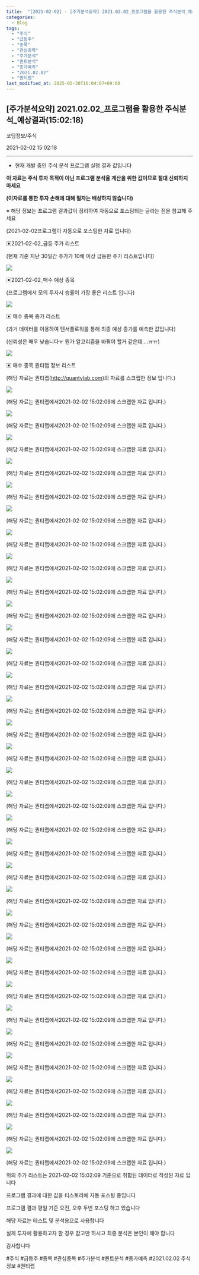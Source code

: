 ```yaml
---
title:  "[2021-02-02] - [주가분석요약] 2021.02.02_프로그램을 활용한 주식분석_예상결과(15:02:18)"
categories:
  - Blog
tags:
  - "주식"
  - "급등주"
  - "종목"
  - "관심종목"
  - "주가분석"
  - "퀸트분석"
  - "종가예측"
  - "2021.02.02"
  - "퀀티랩"
last_modified_at: 2025-05-30T16:04:07+09:00
---
```


## [주가분석요약] 2021.02.02_프로그램을 활용한 주식분석_예상결과(15:02:18)

코딩정보/주식

2021-02-02 15:02:18

* * *

* 현재 개발 중인 주식 분석 프로그램 실행 결과 값입니다

**이 자료는 주식 투자 목적이 아닌 프로그램 분석율 계산을 위한 값이므로 절대 신뢰하지 마세요**

**(이자료를 통한 투자 손해에 대해 필자는 배상하지 않습니다)**

※ 해당 정보는 프로그램 결과값이 정리하여 자동으로 포스팅되는 글라는 점을 참고해 주세요

(2021-02-02프로그램이 자동으로 포스팅한 자료 입니다)

▣2021-02-02_급등 주가 리스트

(현재 기준 지난 30일간 주가가 10배 이상 급등한 주가 리스트입니다)

![](/assets/images/주가분석요약_2021_02_02_프로그램을_활용한_주식분석_예상결과_15_02_18/skyloket_list.png)

▣2021-02-02_매수 예상 종목

(프로그램에서 모의 투자시 승률이 가장 좋은 리스트 입니다)

![](/assets/images/주가분석요약_2021_02_02_프로그램을_활용한_주식분석_예상결과_15_02_18/buy_list.png)

▣ 매수 종목 종가 리스트

(과거 데이터를 이용하여 텐서플로워를 통해 최종 예상 종가를 예측한 값입니다)

(신뢰성은 매우 낮습니다ㅠ 뭔가 알고리즘을 바꿔야 할거 같은데....ㅠㅠ)

![](/assets/images/주가분석요약_2021_02_02_프로그램을_활용한_주식분석_예상결과_15_02_18/stockclose_list.png)

▣ 매수 종목 퀀티랩 정보 리스트

(해당 자료는 퀀티랩(http://quantylab.com)의 자료를 스크랩한 정보 입니다.)

![](/assets/images/주가분석요약_2021_02_02_프로그램을_활용한_주식분석_예상결과_15_02_18/004590.png)

(해당 자료는 퀀티랩에서2021-02-02 15:02:09에 스크랩한 자료 입니다.)

![](/assets/images/주가분석요약_2021_02_02_프로그램을_활용한_주식분석_예상결과_15_02_18/004800.png)

(해당 자료는 퀀티랩에서2021-02-02 15:02:09에 스크랩한 자료 입니다.)

![](/assets/images/주가분석요약_2021_02_02_프로그램을_활용한_주식분석_예상결과_15_02_18/006220.png)

(해당 자료는 퀀티랩에서2021-02-02 15:02:09에 스크랩한 자료 입니다.)

![](/assets/images/주가분석요약_2021_02_02_프로그램을_활용한_주식분석_예상결과_15_02_18/007570.png)

(해당 자료는 퀀티랩에서2021-02-02 15:02:09에 스크랩한 자료 입니다.)

![](/assets/images/주가분석요약_2021_02_02_프로그램을_활용한_주식분석_예상결과_15_02_18/009620.png)

(해당 자료는 퀀티랩에서2021-02-02 15:02:09에 스크랩한 자료 입니다.)

![](/assets/images/주가분석요약_2021_02_02_프로그램을_활용한_주식분석_예상결과_15_02_18/010470.png)

(해당 자료는 퀀티랩에서2021-02-02 15:02:09에 스크랩한 자료 입니다.)

![](/assets/images/주가분석요약_2021_02_02_프로그램을_활용한_주식분석_예상결과_15_02_18/011090.png)

(해당 자료는 퀀티랩에서2021-02-02 15:02:09에 스크랩한 자료 입니다.)

![](/assets/images/주가분석요약_2021_02_02_프로그램을_활용한_주식분석_예상결과_15_02_18/017000.png)

(해당 자료는 퀀티랩에서2021-02-02 15:02:09에 스크랩한 자료 입니다.)

![](/assets/images/주가분석요약_2021_02_02_프로그램을_활용한_주식분석_예상결과_15_02_18/025440.png)

(해당 자료는 퀀티랩에서2021-02-02 15:02:09에 스크랩한 자료 입니다.)

![](/assets/images/주가분석요약_2021_02_02_프로그램을_활용한_주식분석_예상결과_15_02_18/025550.png)

(해당 자료는 퀀티랩에서2021-02-02 15:02:09에 스크랩한 자료 입니다.)

![](/assets/images/주가분석요약_2021_02_02_프로그램을_활용한_주식분석_예상결과_15_02_18/028300.png)

(해당 자료는 퀀티랩에서2021-02-02 15:02:09에 스크랩한 자료 입니다.)

![](/assets/images/주가분석요약_2021_02_02_프로그램을_활용한_주식분석_예상결과_15_02_18/035150.png)

(해당 자료는 퀀티랩에서2021-02-02 15:02:09에 스크랩한 자료 입니다.)

![](/assets/images/주가분석요약_2021_02_02_프로그램을_활용한_주식분석_예상결과_15_02_18/037440.png)

(해당 자료는 퀀티랩에서2021-02-02 15:02:09에 스크랩한 자료 입니다.)

![](/assets/images/주가분석요약_2021_02_02_프로그램을_활용한_주식분석_예상결과_15_02_18/047050.png)

(해당 자료는 퀀티랩에서2021-02-02 15:02:09에 스크랩한 자료 입니다.)

![](/assets/images/주가분석요약_2021_02_02_프로그램을_활용한_주식분석_예상결과_15_02_18/061250.png)

(해당 자료는 퀀티랩에서2021-02-02 15:02:09에 스크랩한 자료 입니다.)

![](/assets/images/주가분석요약_2021_02_02_프로그램을_활용한_주식분석_예상결과_15_02_18/066310.png)

(해당 자료는 퀀티랩에서2021-02-02 15:02:09에 스크랩한 자료 입니다.)

![](/assets/images/주가분석요약_2021_02_02_프로그램을_활용한_주식분석_예상결과_15_02_18/066910.png)

(해당 자료는 퀀티랩에서2021-02-02 15:02:09에 스크랩한 자료 입니다.)

![](/assets/images/주가분석요약_2021_02_02_프로그램을_활용한_주식분석_예상결과_15_02_18/067990.png)

(해당 자료는 퀀티랩에서2021-02-02 15:02:09에 스크랩한 자료 입니다.)

![](/assets/images/주가분석요약_2021_02_02_프로그램을_활용한_주식분석_예상결과_15_02_18/068270.png)

(해당 자료는 퀀티랩에서2021-02-02 15:02:09에 스크랩한 자료 입니다.)

![](/assets/images/주가분석요약_2021_02_02_프로그램을_활용한_주식분석_예상결과_15_02_18/071200.png)

(해당 자료는 퀀티랩에서2021-02-02 15:02:09에 스크랩한 자료 입니다.)

![](/assets/images/주가분석요약_2021_02_02_프로그램을_활용한_주식분석_예상결과_15_02_18/078940.png)

(해당 자료는 퀀티랩에서2021-02-02 15:02:09에 스크랩한 자료 입니다.)

![](/assets/images/주가분석요약_2021_02_02_프로그램을_활용한_주식분석_예상결과_15_02_18/101390.png)

(해당 자료는 퀀티랩에서2021-02-02 15:02:09에 스크랩한 자료 입니다.)

![](/assets/images/주가분석요약_2021_02_02_프로그램을_활용한_주식분석_예상결과_15_02_18/106240.png)

(해당 자료는 퀀티랩에서2021-02-02 15:02:09에 스크랩한 자료 입니다.)

![](/assets/images/주가분석요약_2021_02_02_프로그램을_활용한_주식분석_예상결과_15_02_18/112190.png)

(해당 자료는 퀀티랩에서2021-02-02 15:02:09에 스크랩한 자료 입니다.)

![](/assets/images/주가분석요약_2021_02_02_프로그램을_활용한_주식분석_예상결과_15_02_18/123750.png)

(해당 자료는 퀀티랩에서2021-02-02 15:02:09에 스크랩한 자료 입니다.)

![](/assets/images/주가분석요약_2021_02_02_프로그램을_활용한_주식분석_예상결과_15_02_18/189350.png)

(해당 자료는 퀀티랩에서2021-02-02 15:02:09에 스크랩한 자료 입니다.)

![](/assets/images/주가분석요약_2021_02_02_프로그램을_활용한_주식분석_예상결과_15_02_18/202960.png)

(해당 자료는 퀀티랩에서2021-02-02 15:02:09에 스크랩한 자료 입니다.)

![](/assets/images/주가분석요약_2021_02_02_프로그램을_활용한_주식분석_예상결과_15_02_18/221800.png)

(해당 자료는 퀀티랩에서2021-02-02 15:02:09에 스크랩한 자료 입니다.)

![](/assets/images/주가분석요약_2021_02_02_프로그램을_활용한_주식분석_예상결과_15_02_18/224020.png)

(해당 자료는 퀀티랩에서2021-02-02 15:02:09에 스크랩한 자료 입니다.)

![](/assets/images/주가분석요약_2021_02_02_프로그램을_활용한_주식분석_예상결과_15_02_18/224760.png)

(해당 자료는 퀀티랩에서2021-02-02 15:02:09에 스크랩한 자료 입니다.)

![](/assets/images/주가분석요약_2021_02_02_프로그램을_활용한_주식분석_예상결과_15_02_18/267810.png)

(해당 자료는 퀀티랩에서2021-02-02 15:02:09에 스크랩한 자료 입니다.)

![](/assets/images/주가분석요약_2021_02_02_프로그램을_활용한_주식분석_예상결과_15_02_18/270870.png)

(해당 자료는 퀀티랩에서2021-02-02 15:02:09에 스크랩한 자료 입니다.)

![](/assets/images/주가분석요약_2021_02_02_프로그램을_활용한_주식분석_예상결과_15_02_18/351320.png)

(해당 자료는 퀀티랩에서2021-02-02 15:02:09에 스크랩한 자료 입니다.)

위의 주가 리스트는 2021-02-02 15:02:09 기준으로 취합된 데이터로 작성된 자료 입니다

프로그램 결과에 대한 값을 티스토리에 자동 포스팅 중입니다

프로그램 결과 평일 기준 오전, 오후 두번 포스팅 하고 있습니다

해당 자료는 테스트 및 분석용으로 사용합니다

실제 투자에 활용하고자 할 경우 참고만 하시고 최종 분석은 본인이 해야 합니다

감사합니다

  

#주식 #급등주 #종목 #관심종목 #주가분석 #퀸트분석 #종가예측 #2021.02.02 주식정보 #퀀티랩

